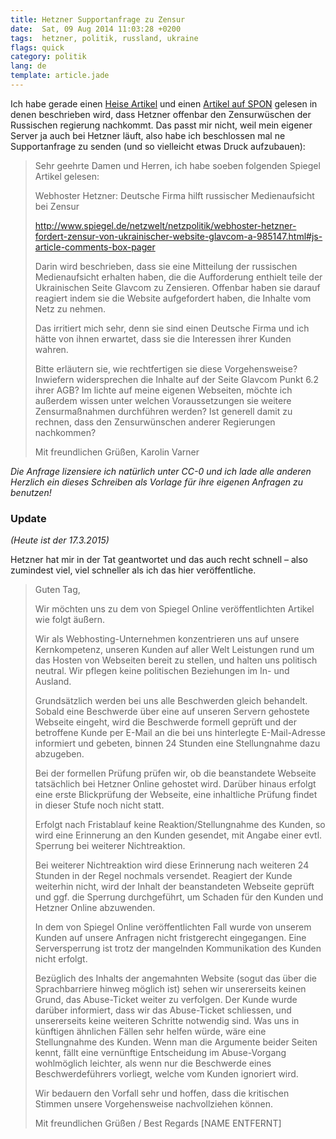 ```yaml
---
title: Hetzner Supportanfrage zu Zensur
date:  Sat, 09 Aug 2014 11:03:28 +0200
tags:  hetzner, politik, russland, ukraine
flags: quick
category: politik
lang: de
template: article.jade
---
```


Ich habe gerade einen
[Heise Artikel](http://www.heise.de/newsticker/meldung/Reporter-ohne-Grenzen-Russland-versucht-im-Ausland-zu-zensieren-2289163.html?wt_mc=rss.ho.beitrag.rdf)
und einen
[Artikel auf SPON](http://www.spiegel.de/netzwelt/netzpolitik/webhoster-hetzner-fordert-zensur-von-ukrainischer-website-glavcom-a-985147.html#js-article-comments-box-pager)
gelesen in denen beschrieben wird, dass Hetzner offenbar den
Zensurwüschen der Russischen regierung nachkommt. Das passt
mir nicht, weil mein eigener Server ja auch bei Hetzner
läuft, also habe ich beschlossen mal ne Supportanfrage zu
senden (und so vielleicht etwas Druck aufzubauen):

> Sehr geehrte Damen und Herren,
> ich habe soeben folgenden Spiegel Artikel gelesen:
>
> Webhoster Hetzner: Deutsche Firma hilft russischer Medienaufsicht bei Zensur
>
> http://www.spiegel.de/netzwelt/netzpolitik/webhoster-hetzner-fordert-zensur-von-ukrainischer-website-glavcom-a-985147.html#js-article-comments-box-pager
>
> Darin wird beschrieben, dass sie eine Mitteilung der russischen Medienaufsicht erhalten haben, die die Aufforderung enthielt teile der Ukrainischen Seite Glavcom zu Zensieren.
> Offenbar haben sie darauf reagiert indem sie die Website aufgefordert haben, die Inhalte vom Netz zu nehmen.
>
> Das irritiert mich sehr, denn sie sind einen Deutsche Firma und ich hätte von ihnen erwartet, dass sie die Interessen ihrer Kunden wahren.
>
> Bitte erläutern sie, wie rechtfertigen sie diese Vorgehensweise? Inwiefern widersprechen die Inhalte auf der Seite Glavcom Punkt 6.2 ihrer AGB?
> Im lichte auf meine eigenen Webseiten, möchte ich außerdem wissen unter welchen Voraussetzungen sie weitere Zensurmaßnahmen durchführen werden? Ist generell damit zu rechnen, dass den Zensurwünschen anderer Regierungen nachkommen?
>
> Mit freundlichen Grüßen,
> Karolin Varner

*Die Anfrage lizensiere ich natürlich unter CC-0 und ich
lade alle anderen Herzlich ein dieses Schreiben als Vorlage
für ihre eigenen Anfragen zu benutzen!*

### Update

*(Heute ist der 17.3.2015)*

Hetzner hat mir in der Tat geantwortet und das auch recht
schnell – also zumindest viel, viel schneller als ich das
hier veröffentliche.

> Guten Tag,
>
> Wir möchten uns zu dem von Spiegel Online veröffentlichten Artikel wie folgt äußern.
>
> Wir als Webhosting-Unternehmen konzentrieren uns auf unsere Kernkompetenz, unseren
> Kunden auf aller Welt Leistungen rund um
> das Hosten von Webseiten bereit zu stellen, und halten uns politisch neutral. Wir
> pflegen keine politischen Beziehungen im In- und Ausland.
>
> Grundsätzlich werden bei uns alle Beschwerden gleich behandelt.
> Sobald eine Beschwerde über eine auf unseren Servern gehostete
> Webseite eingeht, wird die Beschwerde formell geprüft und der betroffene Kunde per
> E-Mail an die bei uns hinterlegte E-Mail-Adresse informiert und gebeten, binnen 24
> Stunden eine Stellungnahme dazu abzugeben.
>
> Bei der formellen Prüfung prüfen wir, ob die beanstandete
> Webseite tatsächlich bei Hetzner Online gehostet wird. Darüber hinaus erfolgt eine
> erste Blickprüfung der Webseite, eine inhaltliche Prüfung findet in dieser Stufe
> noch nicht statt.
>
> Erfolgt nach Fristablauf keine Reaktion/Stellungnahme des Kunden, so wird eine
> Erinnerung an den Kunden gesendet, mit Angabe einer evtl. Sperrung bei weiterer
> Nichtreaktion.
>
> Bei weiterer Nichtreaktion wird diese Erinnerung nach weiteren
> 24 Stunden in der Regel nochmals versendet. Reagiert der Kunde weiterhin nicht,
> wird der Inhalt der beanstandeten Webseite geprüft und ggf. die Sperrung
> durchgeführt, um Schaden für den Kunden und Hetzner Online abzuwenden.
>
> In dem von Spiegel Online veröffentlichten Fall wurde von unserem Kunden auf
> unsere Anfragen nicht fristgerecht eingegangen. Eine Serversperrung ist trotz der
> mangelnden Kommunikation des Kunden nicht erfolgt.
>
> Bezüglich des Inhalts der angemahnten Website (sogut das über die Sprachbarriere
> hinweg möglich ist) sehen wir unsererseits keinen
> Grund, das Abuse-Ticket weiter zu verfolgen. Der Kunde wurde darüber informiert,
> dass wir das Abuse-Ticket schliessen, und unsererseits keine weiteren Schritte
> notwendig sind. Was uns in künftigen ähnlichen Fällen sehr helfen würde, wäre eine
> Stellungnahme des Kunden. Wenn man die Argumente beider Seiten kennt, fällt eine
> vernünftige Entscheidung im Abuse-Vorgang wohlmöglich leichter, als wenn nur die
> Beschwerde eines Beschwerdeführers vorliegt, welche vom Kunden ignoriert wird.
>
> Wir bedauern den Vorfall sehr und hoffen, dass die kritischen Stimmen unsere
> Vorgehensweise nachvollziehen können.
>
>
> Mit freundlichen Grüßen / Best Regards
> [NAME ENTFERNT]
